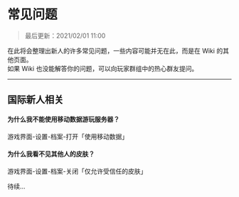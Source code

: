 <!-- guide/question -->

# 常见问题

> 最后更新：2021/02/01 11:00

在此将会整理出新人的许多常见问题，一些内容可能并无在此，而是在 Wiki 的其他页面。</br>
如果 Wiki 也没能解答你的问题，可以向玩家群组中的热心群友提问。

---

## 国际新人相关

#### 为什么我不能使用移动数据游玩服务器？

游戏界面-设置-档案-打开「使用移动数据」

#### 为什么我看不见其他人的皮肤？

游戏界面-设置-档案-关闭「仅允许受信任的皮肤」

待续...